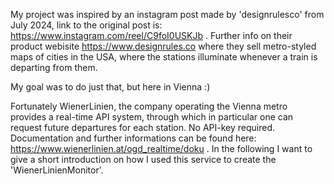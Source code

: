 My project was inspired by an instagram post made by 'designrulesco' from July 2024, link to the original post is: https://www.instagram.com/reel/C9foI0USKJb .
Further info on their product webisite https://www.designrules.co where they sell metro-styled maps of 
cities in the USA, where the stations illuminate whenever a train is departing from them.

My goal was to do just that, but here in Vienna :)

Fortunately WienerLinien, the company operating the Vienna metro provides a real-time API system, 
through which in particular one can request future departures for each station. No API-key required.
Documentation and further informations can be found here: https://www.wienerlinien.at/ogd_realtime/doku .
In the following I want to give a short introduction on how I used this service to create the 'WienerLinienMonitor'.

